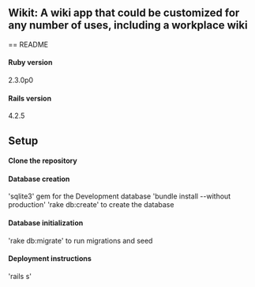 ## Wikit: A wiki app that could be customized for any number of uses, including a workplace wiki
 
== README

#### Ruby version 
2.3.0p0

#### Rails version
4.2.5


## Setup 

#### Clone the repository  

#### Database creation
'sqlite3' gem for the Development database
'bundle install --without production'
'rake db:create' to create the database 

#### Database initialization
'rake db:migrate' to run migrations and seed

#### Deployment instructions
'rails s'

